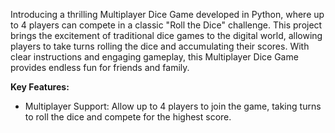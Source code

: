Introducing a thrilling Multiplayer Dice Game developed in Python, where up to 4 players can compete in a classic  "Roll the Dice" challenge. This project brings the excitement of traditional dice games to the digital world, allowing players to  take turns rolling the dice and accumulating their scores. With clear instructions and engaging gameplay, this Multiplayer Dice Game provides endless fun for friends and family.



**Key Features:**

 - Multiplayer Support:   Allow up to 4 players to join the game, taking turns to roll the dice and compete for the highest score.

